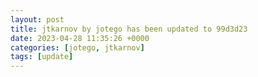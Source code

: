 ```yaml
---
layout: post
title: jtkarnov by jotego has been updated to 99d3d23
date: 2023-04-28 11:35:26 +0000
categories: [jotego, jtkarnov]
tags: [update]
---
```


